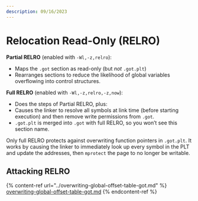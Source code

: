 ```yaml
---
description: 09/16/2023
---
```


# Relocation Read-Only (RELRO)

**Partial RELRO** (enabled with `-Wl,-z,relro`):

* Maps the `.got` section as read-only (but _not_ `.got.plt`)
* Rearranges sections to reduce the likelihood of global variables overflowing into control structures.

**Full RELRO** (enabled with `-Wl,-z,relro,-z,now`):

* Does the steps of Partial RELRO, plus:
* Causes the linker to resolve all symbols at link time (before starting execution) and then remove write permissions from `.got`.
* `.got.plt` is merged into `.got` with full RELRO, so you won’t see this section name.

Only full RELRO protects against overwriting function pointers in `.got.plt`. It works by causing the linker to immediately look up every symbol in the PLT and update the addresses, then `mprotect` the page to no longer be writable.

## Attacking RELRO

{% content-ref url="../overwriting-global-offset-table-got.md" %}
[overwriting-global-offset-table-got.md](../overwriting-global-offset-table-got.md)
{% endcontent-ref %}
